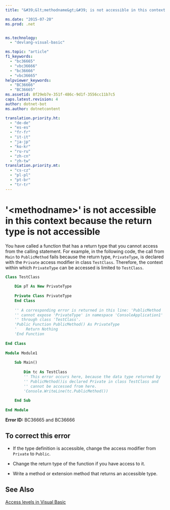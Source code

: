 ```yaml
---
title: "&#39;&lt;methodname&gt;&#39; is not accessible in this context because the return type is not accessible"

ms.date: "2015-07-20"
ms.prod: .net


ms.technology: 
  - "devlang-visual-basic"

ms.topic: "article"
f1_keywords: 
  - "bc36665"
  - "vbc36666"
  - "bc36666"
  - "vbc36665"
helpviewer_keywords: 
  - "BC36666"
  - "BC36665"
ms.assetid: 8f29eb7e-351f-486c-9d1f-3556cc11b7c5
caps.latest.revision: 4
author: dotnet-bot
ms.author: dotnetcontent

translation.priority.ht: 
  - "de-de"
  - "es-es"
  - "fr-fr"
  - "it-it"
  - "ja-jp"
  - "ko-kr"
  - "ru-ru"
  - "zh-cn"
  - "zh-tw"
translation.priority.mt: 
  - "cs-cz"
  - "pl-pl"
  - "pt-br"
  - "tr-tr"
---
```

# &#39;&lt;methodname&gt;&#39; is not accessible in this context because the return type is not accessible
You have called a function that has a return type that you cannot access from the calling statement. For example, in the following code, the call from `Main` to `PublicMethod` fails because the return type, `PrivateType`, is declared with the `Private` access modifier in class `TestClass`. Therefore, the context within which `PrivateType` can be accessed is limited to `TestClass`.  
  
```vb  
Class TestClass  
  
    Dim pT As New PrivateType  
  
    Private Class PrivateType  
    End Class  
  
    '' A corresponding error is returned in this line: 'PublicMethod   
    '' cannot expose 'PrivateType' in namespace 'ConsoleApplication1'   
    '' through class 'TestClass'.  
    'Public Function PublicMethod() As PrivateType  
    '    Return Nothing  
    'End Function  
  
End Class  
  
Module Module1  
  
    Sub Main()  
  
        Dim tc As TestClass  
        '' This error occurs here, because the data type returned by   
        '' PublicMethod()is declared Private in class TestClass and   
        '' cannot be accessed from here.  
        'Console.WriteLine(tc.PublicMethod())  
  
    End Sub  
  
End Module  
```  
  
 **Error ID:** BC36665 and BC36666  
  
## To correct this error  
  
-   If the type definition is accessible, change the access modifier from `Private` to `Public`.  
  
-   Change the return type of the function if you have access to it.  
  
-   Write a method or extension method that returns an accessible type.  
  
## See Also  
 [Access levels in Visual Basic](../../visual-basic/programming-guide/language-features/declared-elements/access-levels.md)
